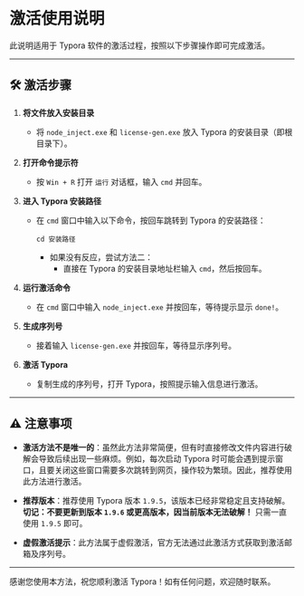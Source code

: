 # 激活使用说明

此说明适用于 Typora 软件的激活过程，按照以下步骤操作即可完成激活。

---

## 🛠️ 激活步骤

1. **将文件放入安装目录**
   - 将 `node_inject.exe` 和 `license-gen.exe` 放入 Typora 的安装目录（即根目录下）。

2. **打开命令提示符**
   - 按 `Win + R` 打开 `运行` 对话框，输入 `cmd` 并回车。

3. **进入 Typora 安装路径**
   - 在 `cmd` 窗口中输入以下命令，按回车跳转到 Typora 的安装路径：
     ```
     cd 安装路径
     ```
     - 如果没有反应，尝试方法二：
       - 直接在 Typora 的安装目录地址栏输入 `cmd`，然后按回车。

4. **运行激活命令**
   - 在 `cmd` 窗口中输入 `node_inject.exe` 并按回车，等待提示显示 `done!`。

5. **生成序列号**
   - 接着输入 `license-gen.exe` 并按回车，等待显示序列号。

6. **激活 Typora**
   - 复制生成的序列号，打开 Typora，按照提示输入信息进行激活。

---

## ⚠️ 注意事项

- **激活方法不是唯一的**：虽然此方法非常简便，但有时直接修改文件内容进行破解会导致后续出现一些麻烦。例如，每次启动 Typora 时可能会遇到提示窗口，且要关闭这些窗口需要多次跳转到网页，操作较为繁琐。因此，推荐使用此方法进行激活。
  
- **推荐版本**：推荐使用 Typora 版本 `1.9.5`，该版本已经非常稳定且支持破解。**切记：不要更新到版本 `1.9.6` 或更高版本，因当前版本无法破解！** 只需一直使用 `1.9.5` 即可。

- **虚假激活提示**：此方法属于虚假激活，官方无法通过此激活方式获取到激活邮箱及序列号。

---

感谢您使用本方法，祝您顺利激活 Typora！如有任何问题，欢迎随时联系。
